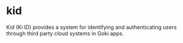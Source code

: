 # kid
Kid (Ki ID) provides a system for identifying and authenticating users through third party cloud systems in Goki apps.
